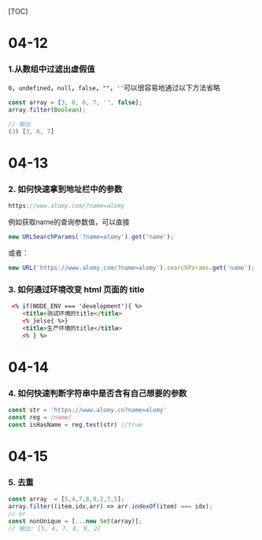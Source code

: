 [TOC]



# 04-12

### 1.从数组中过滤出虚假值

`0`，`undefined`，`null`，`false`，`""`，`''`可以很容易地通过以下方法省略

```js
const array = [3, 0, 6, 7, '', false];
array.filter(Boolean);

// 输出
(3) [3, 6, 7]
```



# 04-13

### 2. 如何快速拿到地址栏中的参数 

```js
https://www.alomy.com/?name=alomy
```

例如获取name的查询参数值，可以直接

```js
new URLSearchParams('?name=alomy').get('name');
```

或者：

```js
new URL('https://www.alomy.com/?name=alomy').searchParams.get('name');
```

### 3. 如何通过环境改变 html 页面的 title

```html
 <% if(NODE_ENV === 'development'){ %>
    <title>测试环境的title</title>
    <% }else{ %>}
    <title>生产环境的title</title>
    <% } %>
```



# 04-14

### 4. 如何快速判断字符串中是否含有自己想要的参数

```js
const str = 'https://www.alomy.cn?name=alomy'
const reg = /name/
const isHasName = reg.test(str) //true

```



# 04-15

### 5. 去重

```js
const array  = [5,4,7,8,9,2,7,5];
array.filter((item,idx,arr) => arr.indexOf(item) === idx);
// or
const nonUnique = [...new Set(array)];
// 输出: [5, 4, 7, 8, 9, 2]
```

